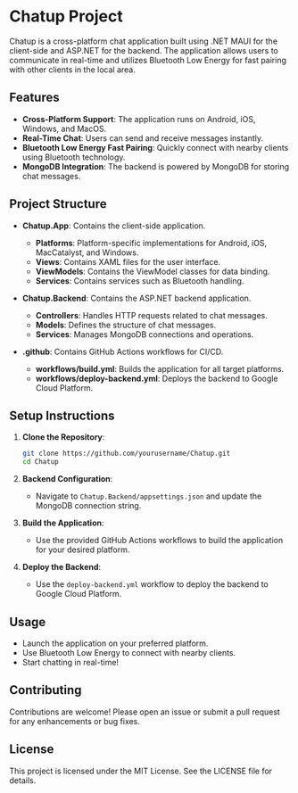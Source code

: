 # Chatup Project

Chatup is a cross-platform chat application built using .NET MAUI for the client-side and ASP.NET for the backend. The application allows users to communicate in real-time and utilizes Bluetooth Low Energy for fast pairing with other clients in the local area.

## Features

- **Cross-Platform Support**: The application runs on Android, iOS, Windows, and MacOS.
- **Real-Time Chat**: Users can send and receive messages instantly.
- **Bluetooth Low Energy Fast Pairing**: Quickly connect with nearby clients using Bluetooth technology.
- **MongoDB Integration**: The backend is powered by MongoDB for storing chat messages.

## Project Structure

- **Chatup.App**: Contains the client-side application.
  - **Platforms**: Platform-specific implementations for Android, iOS, MacCatalyst, and Windows.
  - **Views**: Contains XAML files for the user interface.
  - **ViewModels**: Contains the ViewModel classes for data binding.
  - **Services**: Contains services such as Bluetooth handling.
  
- **Chatup.Backend**: Contains the ASP.NET backend application.
  - **Controllers**: Handles HTTP requests related to chat messages.
  - **Models**: Defines the structure of chat messages.
  - **Services**: Manages MongoDB connections and operations.
  
- **.github**: Contains GitHub Actions workflows for CI/CD.
  - **workflows/build.yml**: Builds the application for all target platforms.
  - **workflows/deploy-backend.yml**: Deploys the backend to Google Cloud Platform.

## Setup Instructions

1. **Clone the Repository**:
   ```bash
   git clone https://github.com/yourusername/Chatup.git
   cd Chatup
   ```

2. **Backend Configuration**:
   - Navigate to `Chatup.Backend/appsettings.json` and update the MongoDB connection string.

3. **Build the Application**:
   - Use the provided GitHub Actions workflows to build the application for your desired platform.

4. **Deploy the Backend**:
   - Use the `deploy-backend.yml` workflow to deploy the backend to Google Cloud Platform.

## Usage

- Launch the application on your preferred platform.
- Use Bluetooth Low Energy to connect with nearby clients.
- Start chatting in real-time!

## Contributing

Contributions are welcome! Please open an issue or submit a pull request for any enhancements or bug fixes.

## License

This project is licensed under the MIT License. See the LICENSE file for details.